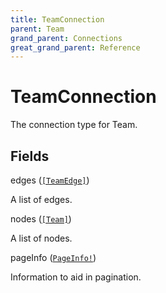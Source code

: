 ```yaml
---
title: TeamConnection
parent: Team
grand_parent: Connections
great_grand_parent: Reference
---
```


# TeamConnection

The connection type for Team.

## Fields

<div class="field-entry ">
  <span id="edges" class="field-name anchored">edges (<code><a href="/docs/reference/connection_type/teamedge">[TeamEdge]</a></code>)</span>

  <div class="description-wrapper">
   <p>A list of edges.</p>

  </div>
</div>

<div class="field-entry ">
  <span id="nodes" class="field-name anchored">nodes (<code><a href="/docs/reference/object/team">[Team]</a></code>)</span>

  <div class="description-wrapper">
   <p>A list of nodes.</p>

  </div>
</div>

<div class="field-entry ">
  <span id="pageinfo" class="field-name anchored">pageInfo (<code><a href="/docs/reference/object/pageinfo">PageInfo!</a></code>)</span>

  <div class="description-wrapper">
   <p>Information to aid in pagination.</p>

  </div>
</div>

